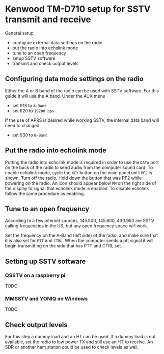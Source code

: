 # Kenwood TM-D710 setup for SSTV transmit and receive

General setup
- configure external data settings on the radio
- put the radio into echolink mode
- tune to an open frequency
- setup SSTV software
- transmit and check output levels

## Configuring data mode settings on the radio

Either the A or B band of the radio can be used with SSTV software. For this guide it will use the A band. Under the AUX menu
- set 918 to `A-Band`
- set 920 to `19200 bps`

If the use of APRS is desired while working SSTV, the internal data band will need to changed
- set 930 to `B-Band`

## Put the radio into echolink mode

Putting the radio into echolink mode is required in order to use the `DATA` port on the back of the radio to send audio from the computer sound card. To enable echolink mode, cycle the `KEY` button on the main panel until `PF2` is shown. Turn off the radio. Hold down the button that was PF2 while powering on the radio. An icon should appear below `PM` on the right side of the display to signal that echolink mode is enabled. To disable echolink follow the same procedure as enabling.

## Tune to an open frequency

According to a few internet sources, 145.500, 145.600, 430.950 are SSTV calling frequencies in the US, but any open frequency space will work. 

Set the frequency on the A-Band (left side) of the radio, and make sure that it is also set for `PTT` and `CTRL`. When the computer sends a ptt signal it will begin transmitting on the side that has PTT and CTRL set.

## Setting up SSTV software

### QSSTV on a raspberry pi

TODO

### MMSSTV and YONIQ on Windows

TODO

## Check output levels

For this step a dummy load and an HT can be used. If a dummy load is not available, set the radio to low power TX and still use an HT to receive. An SDR or another ham station could be used to check levels as well.
